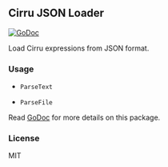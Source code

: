 
Cirru JSON Loader
----

[![GoDoc](https://godoc.org/github.com/Cirru/json-loader?status.png)][godoc]

Load Cirru expressions from JSON format.

### Usage

* `ParseText`

* `ParseFile`

Read [GoDoc][godoc] for more details on this package.

[godoc]: https://godoc.org/github.com/Cirru/json-loader

### License

MIT